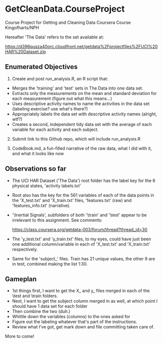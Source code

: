 GetCleanData.CourseProject
==========================

Course Project for Getting and Cleaning Data Coursera Course
Kingofharts/NPH

Hereafter 'The Data' refers to the set available at:

https://d396qusza40orc.cloudfront.net/getdata%2Fprojectfiles%2FUCI%20HAR%20Dataset.zip 

## Enumerated Objectives

1) Create and post run_analysis.R, an R script that:

* Merges the 'training' and 'test' sets in The Data into one data set.
* Extracts only the measurements on the mean and standard deviation for each measurement (figure out what this means...)
* Uses descriptive activity names to name the activities in the data set (labeling exercise?  use what's there?)
* Appropriately labels the data set with descriptive activity names (alright, wtf?)
* Creates a second, independent tidy data set with the average of each variable for each activity and each subject.

2) Submit link to this Github repo, which will include run_analysis.R

3) CodeBook.md, a fun-filled narrative of the raw data, what I did with it, and what it looks like now

## Observations so far

* The UCI HAR Dataset ('The Data') root folder has the label key for the 6 physical states, 'activity labels.txt'
* Root also has the key for the 561 variables of each of the data points in the 'X_test.txt' and 'X_train.txt' files, 'features.txt' (raw) and 'features_info.txt' (narrative).
* '\Inertial Signals', subfolders of both '\train' and '\test' appear to be irrelevant to this assignment.  See comments:

    https://class.coursera.org/getdata-003/forum/thread?thread_id=30
    
* The 'y_test.txt' and 'y_train.txt' files, to my eyes, could have just been one additional column/variable in each of 'X_test.txt' and 'X_train.txt' respectively.
* Same for the 'subject_' files.  Train has 21 unique values, the other 9 are in test, combined making the list 1:30.

## Gameplan

* 1st things first, I want to get the X_ and y_ files merged in each of the \test and \train folders.
* Next, I want to get the subject column merged in as well, at which point I should have 1 data set for each folder
* Then combine the two (duh.)
* Whittle down the variables (columns) to the ones asked for
* Figure out the labeling whatever that's part of the instructions.
* Review what I've got, get mark down and file committing taken care of.


More to come!
